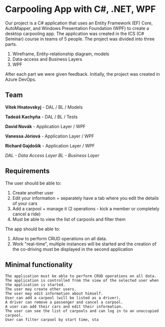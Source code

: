 # Carpooling App with C#, .NET, WPF

Our project is a C# application that uses an Entity Framework (EF) Core, AutoMapper, and Windows Presentation Foundation (WPF) to create a desktop carpooling app. The application was created in the ICS (C# Seminar) course in teams of 5 people. The project was divided into three parts. 
1. Wireframe, Entity-relationship diagram, models
2. Data-access and Business Layers
3. WPF

After each part we were given feedback. Initially, the project was created in Azure DevOps. 

## Team
**Vítek Hnatovskyj** - DAL / BL / Models 

**Tadeáš Kachyňa** - DAL / BL / Tests

**David Novák** - Application Layer / WPF

**Vanessa Jóriová** - Application Layer / WPF

**Richard Gajdošík** -  Application Layer / WPF


*DAL - Data Access Layer
BL - Business Layer*


## Requirements

The user should be able to:

1. Create another user
2. Edit your information + separately have a tab where you edit the details of your cars
3. Add a carpool + manage it (2 operations - kick a member or completely cancel a ride)
4. Must be able to view the list of carpools and filter them

The app should be able to:

1. Allow to perform CRUD operations on all data.
2. Work "real-time",  multiple instances will be started and the creation of the co-driving must be displayed in the second application

## Minimal functionality

    The application must be able to perform CRUD operations on all data.
    The application is controlled from the view of the selected user when the application is started.
    The user may create other users.
    The user may edit information about himself.
    User can add a carpool (will be listed as a driver).
    A driver can remove a passenger and cancel a carpool.
    A user can add their cars and edit their information.
    The user can see the list of carpools and can log in to an unoccupied carpool.
    User can filter carpool by start time, sta
